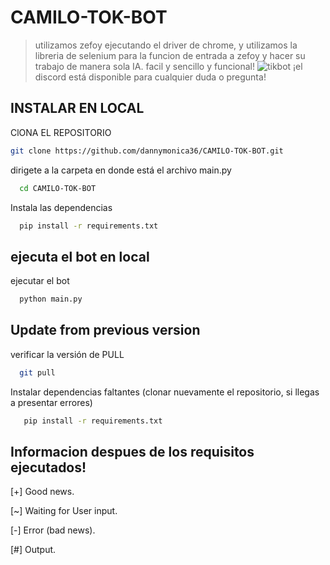 # CAMILO-TOK-BOT
> utilizamos zefoy ejecutando el driver de chrome, y utilizamos la libreria de selenium para la funcion de entrada a zefoy y hacer su trabajo de manera sola IA. facil y sencillo y funcional!
> ![tikbot](https://github.com/dannymonica36/CAMILO-TOK-BOT.git)
> ¡el discord está disponible para cualquier duda o pregunta!


## INSTALAR EN LOCAL

ClONA EL REPOSITORIO

```bash
git clone https://github.com/dannymonica36/CAMILO-TOK-BOT.git
```

dirigete a la carpeta en donde está el archivo main.py

```bash
  cd CAMILO-TOK-BOT
```

Instala las dependencias

```bash
  pip install -r requirements.txt
```

## ejecuta el bot en local

ejecutar el bot

```bash
  python main.py
```

## Update from previous version

verificar la versión de PULL

```bash
  git pull
```

Instalar dependencias faltantes (clonar nuevamente el repositorio, si llegas a presentar errores)

```bash
   pip install -r requirements.txt
```

## Informacion despues de los requisitos ejecutados!

[+] Good news.

[~] Waiting for User input.

[-] Error (bad news).

[#] Output.
